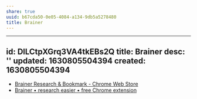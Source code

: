 ```yaml
---
share: true
uuid: b67cda50-0e05-4084-a134-9db5a5278480
title: Brainer
---
```

---
id: DlLCtpXGrq3VA4tkEBs2Q
title: Brainer
desc: ''
updated: 1630805504394
created: 1630805504394
---

* [Brainer Research & Bookmark - Chrome Web Store](https://chrome.google.com/webstore/detail/brainer-research-bookmark/aelkgkjgpaancocbobfjkmnkfhoinamf)
* [Brainer • research easier • free Chrome extension](https://brainer.app/)